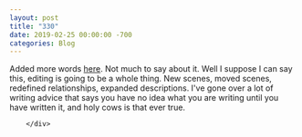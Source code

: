 ```yaml
---
layout: post
title: "330"
date: 2019-02-25 00:00:00 -700
categories: Blog
---
```


<div class="blog-content">
				<div class="paragraph">Added more words <a href="../story-007---unfinished.html" target="_blank">here</a>. Not much to say about it. Well I suppose I can say this, editing is going to be a whole thing. New scenes, moved scenes, redefined relationships, expanded descriptions. I've gone over a lot of writing advice that says you have no idea what you are writing until you have written it, and holy cows is that ever true.&nbsp;</div>

		</div>
        
